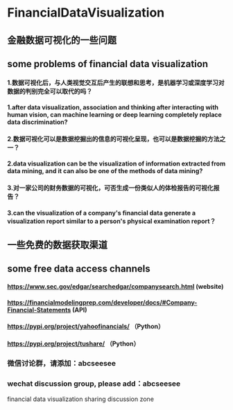 # FinancialDataVisualization
## 金融数据可视化的一些问题
## some problems of financial data visualization
#### 1.数据可视化后，与人类视觉交互后产生的联想和思考，是机器学习或深度学习对数据的判别完全可以取代的吗？
#### 1.after data visualization, association and thinking after interacting with human vision, can machine learning or deep learning completely replace data discrimination?
#### 2.数据可视化可以是数据挖掘出的信息的可视化呈现，也可以是数据挖掘的方法之一？
#### 2.data visualization can be the visualization of information extracted from data mining, and it can also be one of the methods of data mining?
#### 3.对一家公司的财务数据的可视化，可否生成一份类似人的体检报告的可视化报告？
#### 3.can the visualization of a company's financial data generate a visualization report similar to a person's physical examination report？
  
## 一些免费的数据获取渠道
## some free data access channels
#### https://www.sec.gov/edgar/searchedgar/companysearch.html  (website)
#### https://financialmodelingprep.com/developer/docs/#Company-Financial-Statements  (API)
#### https://pypi.org/project/yahoofinancials/  （Python）
#### https://pypi.org/project/tushare/   （Python）

### 微信讨论群，请添加：abcseesee
### wechat discussion group, please add：abcseesee
    
financial data visualization sharing discussion zone


